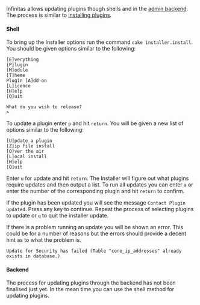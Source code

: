 Infinitas allows updating plugins though shells and in the [admin backend](/admin/plugins). The process is similar to [installing plugins](/infinitas\_docs/Installer/plugins-installing).


#### Shell

To bring up the Installer options run the command `cake installer.install`. You should be given options similar to the following:

	[E]verything
	[P]lugin
	[M]odule
	[T]heme
	Plugin [A]dd-on
	[L]icence
	[H]elp
	[Q]uit

	What do you wish to release?
	>

To update a plugin enter `p` and hit `return`. You will be given a new list of options similar to the following:

	[U]pdate a plugin
	[Z]ip file install
	[O]ver the air
	[L]ocal install
	[H]elp
	[Q]uit

Enter `u` for update and hit `return`. The Installer will figure out what plugins require updates and then output a list. To run all updates you can enter `a` or enter the number of the corresponding plugin and hit `return` to confirm.

If the plugin has been updated you will see the message `Contact Plugin updated`. Press any key to continue. Repeat the process of selecting plugins to update or `q` to quit the installer update.

If there is a problem running an update you will be shown an error. This could be for a number of reasons but the errors should provide a decent hint as to what the problem is.

	Update for Security has failed (Table "core_ip_addresses" already exists in database.)

#### Backend

The process for updating plugins through the backend has not been finalised just yet. In the mean time you can use the shell method for updating plugins.